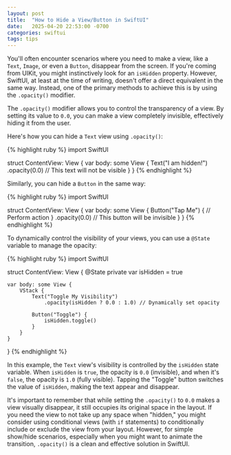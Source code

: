 ```yaml
---
layout: post
title:  "How to Hide a View/Button in SwiftUI"
date:   2025-04-20 22:53:00 -0700
categories: swiftui
tags: tips
---
```


You'll often encounter scenarios where you need to make a view, like a `Text`, `Image`, or even a `Button`, disappear from the screen.
If you're coming from UIKit, you might instinctively look for an `isHidden` property. However, SwiftUI, at least at the time of writing, doesn't offer a direct equivalent in the same way. Instead, one of the primary methods to achieve this is by using the `.opacity()` modifier.

The `.opacity()` modifier allows you to control the transparency of a view. By setting its value to `0.0`, you can make a view completely invisible, effectively hiding it from the user.

Here's how you can hide a `Text` view using `.opacity()`:

{% highlight ruby %}
import SwiftUI

struct ContentView: View {
    var body: some View {
        Text("I am hidden!")
            .opacity(0.0) // This text will not be visible
    }
}
{% endhighlight %}

Similarly, you can hide a `Button` in the same way:

{% highlight ruby %}
import SwiftUI

struct ContentView: View {
    var body: some View {
        Button("Tap Me") {
            // Perform action
        }
        .opacity(0.0) // This button will be invisible
    }
}
{% endhighlight %}

 To dynamically control the visibility of your views, you can use a `@State` variable to manage the opacity:

{% highlight ruby %}
import SwiftUI

struct ContentView: View {
    @State private var isHidden = true

    var body: some View {
        VStack {
            Text("Toggle My Visibility")
                .opacity(isHidden ? 0.0 : 1.0) // Dynamically set opacity

            Button("Toggle") {
                isHidden.toggle()
            }
        }
    }
}
{% endhighlight %}

In this example, the `Text` view's visibility is controlled by the `isHidden` state variable. When `isHidden` is `true`, the opacity is `0.0` (invisible), and when it's `false`, the opacity is `1.0` (fully visible). Tapping the "Toggle" button switches the value of `isHidden`, making the text appear and disappear.

It's important to remember that while setting the `.opacity()` to `0.0` makes a view visually disappear, it still occupies its original space in the layout. If you need the view to not take up any space when "hidden," you might consider using conditional views (with `if` statements) to conditionally include or exclude the view from your layout. However, for simple show/hide scenarios, especially when you might want to animate the transition, `.opacity()` is a clean and effective solution in SwiftUI.